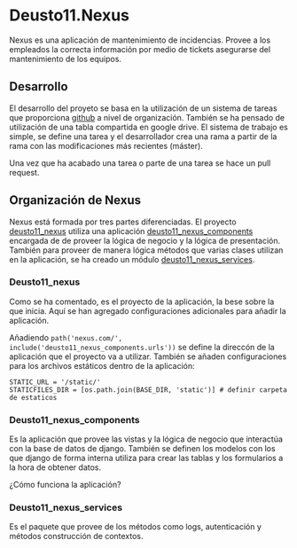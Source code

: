 # Deusto11.Nexus
Nexus es una aplicación de mantenimiento de incidencias. Provee a los empleados la correcta información por medio de tickets asegurarse del mantenimiento de los equipos.

## Desarrollo
El desarrollo del proyeto se basa en la utilización de un sistema de tareas que proporciona [github](https://github.com/orgs/Grupo-Proyecto-Ingenieria-Web/projects/1) a nivel de organización. También se ha pensado de utilización de una tabla compartida en google drive. El sistema de trabajo es simple, se define una tarea y el desarrollador crea una rama a partir de la rama con las modificaciones más recientes (máster). 

Una vez que ha acabado una tarea o parte de una tarea se hace un pull request.

## Organización de Nexus
Nexus está formada por tres partes diferenciadas. El proyecto [deusto11_nexus](https://github.com/Grupo-Proyecto-Ingenieria-Web/Deusto11.Nexus/tree/master/deusto11_nexus/deusto11_nexus) utiliza una aplicación [deusto11_nexus_components](https://github.com/Grupo-Proyecto-Ingenieria-Web/Deusto11.Nexus/tree/master/deusto11_nexus/deusto11_nexus_components) encargada de de proveer la lógica de negocio y la lógica de presentación. También para proveer de manera lógica métodos que varias clases utilizan en la aplicación, se ha creado un módulo [deusto11_nexus_services](https://github.com/Grupo-Proyecto-Ingenieria-Web/Deusto11.Nexus/tree/master/deusto11_nexus/deusto11_nexus_services).

### Deusto11_nexus
Como se ha comentado, es el proyecto de la aplicación, la bese sobre la que inicia. Aquí se han agregado configuraciones adicionales para añadir la aplicación.

Añadiendo `path('nexus.com/', include('deusto11_nexus_components.urls'))` se define la direccón de la aplicación que el proyecto va a utilizar. También se añaden configuraciones para los archivos estáticos dentro de la aplicación:
```
STATIC_URL = '/static/'
STATICFILES_DIR = [os.path.join(BASE_DIR, 'static')] # definir carpeta de estaticos
```
### Deusto11_nexus_components
Es la aplicación que provee las vistas y la lógica de negocio que interactúa con la base de datos de django. También se definen los modelos con los que django de forma interna utiliza para crear las tablas y los formularios a la hora de obtener datos.

¿Cómo funciona la aplicación?

### Deusto11_nexus_services
Es el paquete que provee de los métodos como logs, autenticación y métodos construcción de contextos.
